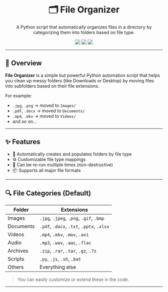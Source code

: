 <h1 align="center">🗂️ File Organizer</h1>
<p align="center">
  A Python script that automatically organizes files in a directory by categorizing them into folders based on file type.
</p>

<p align="center">
  <img src="https://img.shields.io/badge/Python-3776AB?style=flat&logo=python&logoColor=white"/>
  <img src="https://img.shields.io/badge/CLI-Tool-4CAF50?style=flat"/>
  <img src="https://img.shields.io/badge/Automation-%F0%9F%94%8C-blue?style=flat"/>
</p>

---

## 🧠 Overview

**File Organizer** is a simple but powerful Python automation script that helps you clean up messy folders (like Downloads or Desktop) by moving files into subfolders based on their file extensions.

For example:

* `.jpg`, `.png` → moved to `Images/`
* `.pdf`, `.docx` → moved to `Documents/`
* `.mp4`, `.mkv` → moved to `Videos/`
* and so on...

---

## ✨ Features

* 📂 Automatically creates and populates folders by file type
* ⚙️ Customizable file type mappings
* 🔁 Can be re-run multiple times (non-destructive)
* 📦 Supports all major file formats

---

## 🔍 File Categories (Default)

| Folder    | Extensions                                |
| --------- | ----------------------------------------- |
| Images    | `.jpg`, `.jpeg`, `.png`, `.gif`, `.bmp`   |
| Documents | `.pdf`, `.docx`, `.txt`, `.pptx`, `.xlsx` |
| Videos    | `.mp4`, `.mkv`, `.mov`, `.avi`            |
| Audio     | `.mp3`, `.wav`, `.aac`, `.flac`           |
| Archives  | `.zip`, `.rar`, `.tar`, `.gz`, `.7z`      |
| Scripts   | `.py`, `.js`, `.sh`, `.bat`               |
| Others    | Everything else                           |

> You can easily customize or extend these in the code.

---

